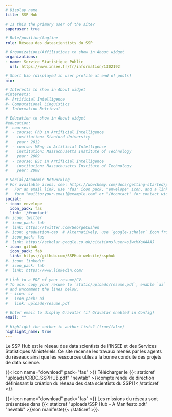 ```yaml
---
# Display name
title: SSP Hub

# Is this the primary user of the site?
superuser: true

# Role/position/tagline
role: Réseau des datascientists du SSP

# Organizations/Affiliations to show in About widget
organizations:
- name: Service Statistique Public
  url: https://www.insee.fr/fr/information/1302192

# Short bio (displayed in user profile at end of posts)
bio: 

# Interests to show in About widget
#interests:
#- Artificial Intelligence
#- Computational Linguistics
#- Information Retrieval

# Education to show in About widget
#education:
#  courses:
#  - course: PhD in Artificial Intelligence
#    institution: Stanford University
#    year: 2012
#  - course: MEng in Artificial Intelligence
#    institution: Massachusetts Institute of Technology
#    year: 2009
#  - course: BSc in Artificial Intelligence
#    institution: Massachusetts Institute of Technology
#    year: 2008

# Social/Academic Networking
# For available icons, see: https://wowchemy.com/docs/getting-started/page-builder/#icons
#   For an email link, use "fas" icon pack, "envelope" icon, and a link in the
#   form "mailto:your-email@example.com" or "/#contact" for contact widget.
social:
- icon: envelope
  icon_pack: fas
  link: '/#contact'
#- icon: twitter
#  icon_pack: fab
#  link: https://twitter.com/GeorgeCushen
#- icon: graduation-cap  # Alternatively, use `google-scholar` icon from `ai` icon pack
#  icon_pack: fas
#  link: https://scholar.google.co.uk/citations?user=sIwtMXoAAAAJ
- icon: github
  icon_pack: fab
  link: https://github.com/SSPHub-website/ssphub
#- icon: linkedin
#  icon_pack: fab
#  link: https://www.linkedin.com/

# Link to a PDF of your resume/CV.
# To use: copy your resume to `static/uploads/resume.pdf`, enable `ai` icons in `params.toml`, 
# and uncomment the lines below.
# - icon: cv
#   icon_pack: ai
#   link: uploads/resume.pdf

# Enter email to display Gravatar (if Gravatar enabled in Config)
email: ""

# Highlight the author in author lists? (true/false)
highlight_name: true
---
```

Le SSP Hub est le réseau des data scientists de l'INSEE et des Services Statistiques Ministériels. Ce site recense les travaux menés par les agents du réseaux ainsi que les ressources utiles à la bonne conduite des projets de data science.

{{< icon name="download" pack="fas" >}} Télécharger le {{< staticref "uploads/CRDC_SSPHUB.pdf" "newtab" >}}compte rendu de direction définissant la création du réseau des data scientists du SSP{{< /staticref >}}.

{{< icon name="download" pack="fas" >}} Les missions du réseau sont présentées dans {{< staticref "uploads/SSP Hub - A Manifesto.odt" "newtab" >}}son manifeste{{< /staticref >}}.

